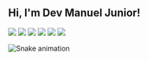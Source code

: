   ## Hi, I'm Dev Manuel Junior!
  
  <div align="center">
  <a href="https://github.com/ManuelPinheiroJunior">
</div>  
  
<div div style="display: inline_block" align="left"> 
  <a href = "mcpjunior35@gmail.com"><img src="https://img.shields.io/badge/-Gmail-%23333?style=for-the-badge&logo=gmail&logoColor=white" target="_blank"></a>
  <a href="https://www.linkedin.com/in/manuel-junior-0b4905201/" target="_blank"><img src="https://img.shields.io/badge/-LinkedIn-%230077B5?style=for-the-badge&logo=linkedin&logoColor=white" target="_blank"></a> 
  <img src="https://img.shields.io/badge/JavaScript-F7DF1E?style=for-the-badge&logo=javascript&logoColor=black" target="_blank"></a> 
  <img src="https://img.shields.io/badge/TypeScript-007ACC?style=for-the-badge&logo=typescript&logoColor=white" target="_blank"></a> 
  <img src="https://img.shields.io/badge/Node.js-43853D?style=for-the-badge&logo=node.js&logoColor=white" target="_blank"></a> 
  <img src="https://img.shields.io/badge/React-20232A?style=for-the-badge&logo=react&logoColor=61DAFB" target="_blank"></a> 

 


 
  ![Snake animation](https://github.com/ManuelPinheiroJunior/ManuelPinheiroJunior/blob/output/github-contribution-grid-snake.svg)
 
</div>

   
